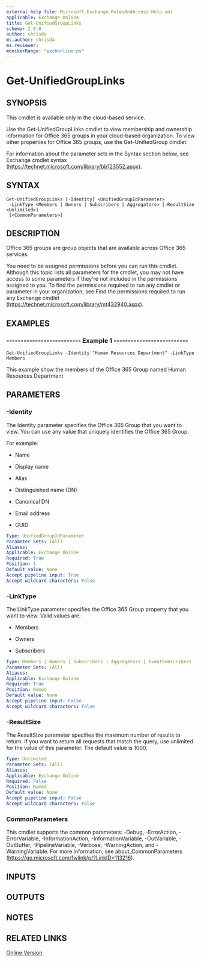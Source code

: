 ```yaml
---
external help file: Microsoft.Exchange.RolesAndAccess-Help.xml
applicable: Exchange Online
title: Get-UnifiedGroupLinks
schema: 2.0.0
author: chrisda
ms.author: chrisda
ms.reviewer:
monikerRange: "exchonline-ps"
---
```


# Get-UnifiedGroupLinks

## SYNOPSIS
This cmdlet is available only in the cloud-based service.

Use the Get-UnifiedGroupLinks cmdlet to view membership and ownership information for Office 365 groups in your cloud-based organization. To view other properties for Office 365 groups, use the Get-UnifiedGroup cmdlet.

For information about the parameter sets in the Syntax section below, see Exchange cmdlet syntax (https://technet.microsoft.com/library/bb123552.aspx).

## SYNTAX

```
Get-UnifiedGroupLinks [-Identity] <UnifiedGroupIdParameter>
 -LinkType <Members | Owners | Subscribers | Aggregators> [-ResultSize <Unlimited>]
 [<CommonParameters>]
```

## DESCRIPTION
Office 365 groups are group objects that are available across Office 365 services.

You need to be assigned permissions before you can run this cmdlet. Although this topic lists all parameters for the cmdlet, you may not have access to some parameters if they're not included in the permissions assigned to you. To find the permissions required to run any cmdlet or parameter in your organization, see Find the permissions required to run any Exchange cmdlet (https://technet.microsoft.com/library/mt432940.aspx).

## EXAMPLES

### -------------------------- Example 1 --------------------------
```
Get-UnifiedGroupLinks -Identity "Human Resources Department" -LinkType Members
```

This example show the members of the Office 365 Group named Human Resources Department

## PARAMETERS

### -Identity
The Identity parameter specifies the Office 365 Group that you want to view. You can use any value that uniquely identifies the Office 365 Group.

For example:

- Name

- Display name

- Alias

- Distinguished name (DN)

- Canonical DN

- Email address

- GUID

```yaml
Type: UnifiedGroupIdParameter
Parameter Sets: (All)
Aliases:
Applicable: Exchange Online
Required: True
Position: 1
Default value: None
Accept pipeline input: True
Accept wildcard characters: False
```

### -LinkType
The LinkType parameter specifies the Office 365 Group property that you want to view. Valid values are:

- Members

- Owners

- Subscribers

```yaml
Type: Members | Owners | Subscribers | Aggregators | EventSubscribers
Parameter Sets: (All)
Aliases:
Applicable: Exchange Online
Required: True
Position: Named
Default value: None
Accept pipeline input: False
Accept wildcard characters: False
```

### -ResultSize
The ResultSize parameter specifies the maximum number of results to return. If you want to return all requests that match the query, use unlimited for the value of this parameter. The default value is 1000.

```yaml
Type: Unlimited
Parameter Sets: (All)
Aliases:
Applicable: Exchange Online
Required: False
Position: Named
Default value: None
Accept pipeline input: False
Accept wildcard characters: False
```

### CommonParameters
This cmdlet supports the common parameters: -Debug, -ErrorAction, -ErrorVariable, -InformationAction, -InformationVariable, -OutVariable, -OutBuffer, -PipelineVariable, -Verbose, -WarningAction, and -WarningVariable. For more information, see about_CommonParameters (https://go.microsoft.com/fwlink/p/?LinkID=113216).

## INPUTS

###  

## OUTPUTS

###  

## NOTES

## RELATED LINKS

[Online Version](https://technet.microsoft.com/library/b7f00aad-61ae-4ca8-8a3d-9efd28bbbbd0.aspx)
